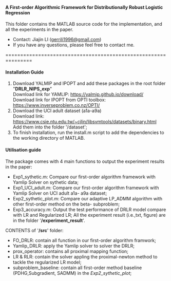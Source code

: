 #### A First-order Algorithmic Framework for Distributionally Robust Logistic Regression
This folder contains the MATLAB source code for the implementation, and all the experiments in the paper.
- Contact: Jiajin LI (gerrili1996@gmail.com)
- If you have any questions, please feel free to contact me.  

===============================================================
####  Installation Guide 

1. Download YALMIP and IPOPT and add these packages in the root folder "__DRLR_NIPS_exp__" <br>
  Download link for YAMLIP: https://yalmip.github.io/download/ <br>
  Download link for IPOPT from OPTI toolbox:  https://www.inverseproblem.co.nz/OPTI/ 
2. Download the UCI adult dataset (a1a-a9a)<br>
  Download link: https://www.csie.ntu.edu.tw/~cjlin/libsvmtools/datasets/binary.html<br>
  Add them into the folder '/dataset';  
3. To finish installation, run the install.m script to add the dependencies to the working directory of MATLAB. 

#### Utilisation guide
The package comes with 4 main functions to output the experiment results in the paper: 
- Exp1_sythetic.m:  Compare our first-order algorithm framework with Yamlip Solver on sythetic data; 
- Exp1_UCI_adult.m: Compare our first-order algorithm framework with Yamlip Solver on UCI adult a1a- a9a dataset; 
- Exp2_sythetic_plot.m: Compare our adaptive LP_ADMM algorithm with other first-order method on the beta- subproblem; 
- Exp3_accuracy.m: Output the test performance of DRLR model compare with  LR and Regularized LR;
All the experiment result (i.e.,txt, figure) are in the folder '__/experiment_result__'.

CONTENTS of '__/src__' folder: 
- FO_DRLR: contain all function in our first-order algorithm framwork;  
- Yamlip_DRLR: apply the Yamlip solver to solver the DRLR; 
- prox_operator: contains all proximal mapping function;
- LR & RLR: contain the solver appling the proximal-newton method to tackle the regularized LR model;
- subproblem_baseline: contain all first-order method baseline (PDHG,Subgradient, SADMM) in the _Exp2_sythetic_plot_;

